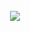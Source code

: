 <br/>  
<div align="center">
<img src="https://komarev.com/ghpvc/?username=cucerdariancatalin&&style=flat-square" align="center" />
</div> 
<br/>  
